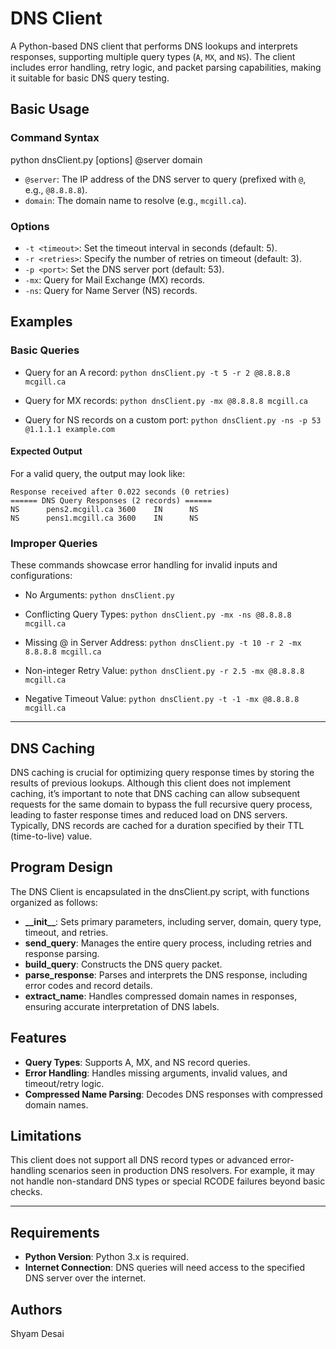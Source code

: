 # DNS Client
A Python-based DNS client that performs DNS lookups and interprets responses, supporting multiple query types (`A`, `MX`, and `NS`). The client includes error handling, retry logic, and packet parsing capabilities, making it suitable for basic DNS query testing.


## Basic Usage
### Command Syntax
python dnsClient.py [options] @server domain
- `@server`: The IP address of the DNS server to query (prefixed with `@`, e.g., `@8.8.8.8`).
- `domain`: The domain name to resolve (e.g., `mcgill.ca`).

### Options
- `-t <timeout>`: Set the timeout interval in seconds (default: 5).
- `-r <retries>`: Specify the number of retries on timeout (default: 3).
- `-p <port>`: Set the DNS server port (default: 53).
- `-mx`: Query for Mail Exchange (MX) records.
- `-ns`: Query for Name Server (NS) records.


## Examples
### Basic Queries
- Query for an A record:
`python dnsClient.py -t 5 -r 2 @8.8.8.8 mcgill.ca`

- Query for MX records:
`python dnsClient.py -mx @8.8.8.8 mcgill.ca`

- Query for NS records on a custom port:
`python dnsClient.py -ns -p 53 @1.1.1.1 example.com`

#### Expected Output
For a valid query, the output may look like:
```
Response received after 0.022 seconds (0 retries)
====== DNS Query Responses (2 records) ======
NS      pens2.mcgill.ca 3600    IN      NS
NS      pens1.mcgill.ca 3600    IN      NS
```

### Improper Queries
These commands showcase error handling for invalid inputs and configurations:
 - No Arguments:
`python dnsClient.py`

 - Conflicting Query Types:
`python dnsClient.py -mx -ns @8.8.8.8 mcgill.ca`

- Missing @ in Server Address:
`python dnsClient.py -t 10 -r 2 -mx 8.8.8.8 mcgill.ca`

- Non-integer Retry Value:
`python dnsClient.py -r 2.5 -mx @8.8.8.8 mcgill.ca`

- Negative Timeout Value:
`python dnsClient.py -t -1 -mx @8.8.8.8 mcgill.ca`

---

## DNS Caching
DNS caching is crucial for optimizing query response times by storing the results of previous lookups. Although this client does not implement caching, it’s important to note that DNS caching can allow subsequent requests for the same domain to bypass the full recursive query process, leading to faster response times and reduced load on DNS servers. Typically, DNS records are cached for a duration specified by their TTL (time-to-live) value.

## Program Design
The DNS Client is encapsulated in the dnsClient.py script, with functions organized as follows:
- **\_\_init_\_**: Sets primary parameters, including server, domain, query type, timeout, and retries.
- **send_query**: Manages the entire query process, including retries and response parsing.
- **build_query**: Constructs the DNS query packet.
- **parse_response**: Parses and interprets the DNS response, including error codes and record details.
- **extract_name**: Handles compressed domain names in responses, ensuring accurate interpretation of DNS labels.

## Features
- **Query Types**: Supports A, MX, and NS record queries.
- **Error Handling**: Handles missing arguments, invalid values, and timeout/retry logic.
- **Compressed Name Parsing**: Decodes DNS responses with compressed domain names.

## Limitations
This client does not support all DNS record types or advanced error-handling scenarios seen in production DNS resolvers. For example, it may not handle non-standard DNS types or special RCODE failures beyond basic checks.

---

## Requirements
- **Python Version**: Python 3.x is required.
- **Internet Connection**: DNS queries will need access to the specified DNS server over the internet.


## Authors
Shyam Desai
